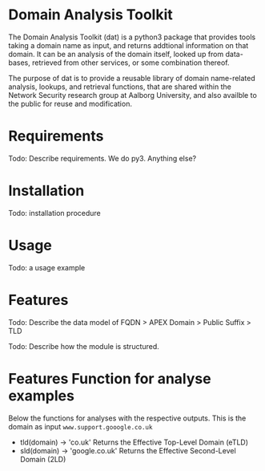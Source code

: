 # Domain Analysis Toolkit

The Domain Analysis Toolkit (dat) is a python3 package that provides
tools taking a domain name as input, and returns addtional information
on that domain. It can be an analysis of the domain itself, looked up
from data-bases, retrieved from other services, or some combination
thereof.

The purpose of dat is to provide a reusable library of domain
name-related analysis, lookups, and retrieval functions, that are
shared within the Network Security research group at Aalborg
University, and also availble to the public for reuse and modification.

# Requirements

Todo: Describe requirements. We do py3. Anything else?

# Installation

Todo: installation procedure

# Usage

Todo: a usage example

# Features

Todo: Describe the data model of FQDN > APEX Domain > Public Suffix > TLD

Todo: Describe how the module is structured.

# Features Function for analyse examples

Below the functions for analyses with the respective outputs. This is the domain as input `www.support.gooogle.co.uk`

- tld(domain) -> 'co.uk'                Returns the Effective Top-Level Domain (eTLD)
- sld(domain) -> 'google.co.uk'         Returns the Effective Second-Level Domain (2LD)
